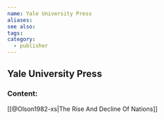 ```yaml
---
name: Yale University Press
aliases:
see also:
tags:
category:
  - publisher
---
```


## Yale University Press

### Content:
[[@Olson1982-xs|The Rise And Decline Of Nations]]